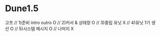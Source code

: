 # Dune1.5
 고프
// 1)준비 intro outro O
// 2)커서 & 상태창 O
// 3)중립 유닛 X
// 4)유닛 1기 생산 O
// 5)시스템 메시지 O
// 나머지 X

